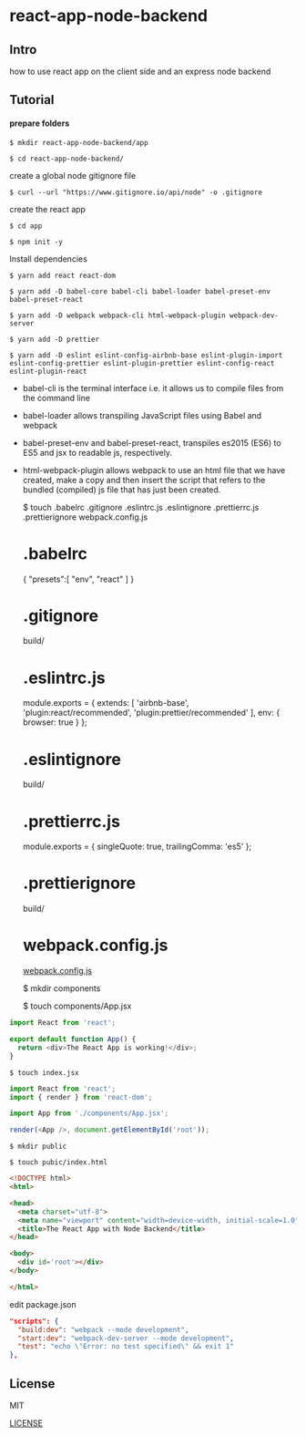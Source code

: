 # react-app-node-backend

## Intro

how to use react app on the client side and an express node backend

## Tutorial

#### prepare folders

    $ mkdir react-app-node-backend/app

    $ cd react-app-node-backend/

create a global node gitignore file

    $ curl --url "https://www.gitignore.io/api/node" -o .gitignore

create the react app

    $ cd app

    $ npm init -y

Install dependencies

    $ yarn add react react-dom

    $ yarn add -D babel-core babel-cli babel-loader babel-preset-env babel-preset-react

    $ yarn add -D webpack webpack-cli html-webpack-plugin webpack-dev-server

    $ yarn add -D prettier

    $ yarn add -D eslint eslint-config-airbnb-base eslint-plugin-import eslint-config-prettier eslint-plugin-prettier eslint-config-react eslint-plugin-react


- babel-cli is the terminal interface i.e. it allows us to compile files from the command line
- babel-loader allows transpiling JavaScript files using Babel and webpack
- babel-preset-env and babel-preset-react, transpiles es2015 (ES6) to ES5 and jsx to readable js, respectively.
- html-webpack-plugin allows webpack to use an html file that we have created, make a copy and then insert the script that refers to the bundled (compiled) js file that has just been created.

    $ touch .babelrc .gitignore .eslintrc.js .eslintignore .prettierrc.js .prettierignore webpack.config.js

    # .babelrc
    {
        "presets":[
            "env", "react"
        ]
    }

    # .gitignore
    build/

    # .eslintrc.js
    module.exports = {
      extends: [
        'airbnb-base', 'plugin:react/recommended', 'plugin:prettier/recommended'
      ],
      env: {
        browser: true
      }
    };

    # .eslintignore
    build/

    # .prettierrc.js
    module.exports = {
      singleQuote: true,
      trailingComma: 'es5'
    };

    # .prettierignore
    build/

    # webpack.config.js
    [webpack.config.js](webpack.config.js)

    $ mkdir components

    $ touch components/App.jsx

```js
import React from 'react';

export default function App() {
  return <div>The React App is working!</div>;
}
```

    $ touch index.jsx

```js
import React from 'react';
import { render } from 'react-dom';

import App from './components/App.jsx';

render(<App />, document.getElementById('root'));
```    

    $ mkdir public

    $ touch pubic/index.html

```html
<!DOCTYPE html>
<html>

<head>
  <meta charset="utf-8">
  <meta name="viewport" content="width=device-width, initial-scale=1.0">
  <title>The React App with Node Backend</title>
</head>

<body>
  <div id='root'></div>
</body>

</html>
```

edit package.json
```json
"scripts": {
  "build:dev": "webpack --mode development",
  "start:dev": "webpack-dev-server --mode development",
  "test": "echo \"Error: no test specified\" && exit 1"  
},
```


## License

MIT

[LICENSE](LICENSE)
